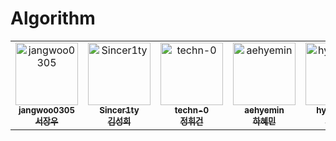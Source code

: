 # Algorithm

<table>
  <tr>
    <td align="center">
      <a href="https://github.com/jangwoo0305">
        <img src="https://github.com/jangwoo0305.png" width="100px;" alt="jangwoo0305"/><br />
        <sub><b>jangwoo0305</b></sub><br/>
        <sub><b>서장우</b></sub>
      </a>
    </td>
    <td align="center">
      <a href="https://github.com/Sincer1ty">
        <img src="https://github.com/Sincer1ty.png" width="100px;" alt="Sincer1ty"/><br />
        <sub><b>Sincer1ty</b></sub><br/>
        <sub><b>김성희</b></sub>
      </a>
    </td>
    <td align="center">
      <a href="https://github.com/techn-0">
        <img src="https://github.com/techn-0.png" width="100px;" alt="techn-0"/><br />
        <sub><b>techn-0</b></sub><br/>
        <sub><b>정휘건</b></sub>
      </a>
    </td>
    <td align="center">
      <a href="https://github.com/aehyemin">
        <img src="https://github.com/aehyemin.png" width="100px;" alt="aehyemin"/><br />
        <sub><b>aehyemin</b></sub><br/>
        <sub><b>하혜민</b></sub>
      </a>
    </td>
    <td align="center">
      <a href="https://github.com/hyojin425">
        <img src="https://github.com/hyojin425.png" width="100px;" alt="hyojin425"/><br />
        <sub><b>hyojin425</b></sub><br/>
        <sub><b>임효진</b></sub>
      </a>
    </td>
  </tr>
</table>


<br>
